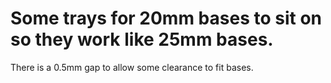 # Some trays for 20mm bases to sit on so they work like 25mm bases.
There is a 0.5mm gap to allow some clearance to fit bases.
